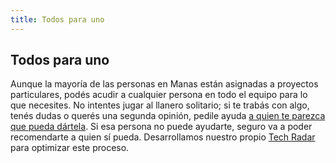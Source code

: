 ```yaml
---
title: Todos para uno
---
```

## Todos para uno

Aunque la mayoría de las personas en Manas están asignadas a proyectos particulares, podés acudir a cualquier persona en todo el equipo para lo que necesites. No intentes jugar al llanero solitario; si te trabás con algo, tenés dudas o querés una segunda opinión, pedile ayuda [a quien te parezca que pueda dártela](https://airtable.com/shrjzEqYh2o3DjIzN/tblTTOHywP86NHabS). Si esa persona no puede ayudarte, seguro va a poder recomendarte a quien sí pueda. Desarrollamos nuestro propio [Tech Radar](https://radar.manas.tech/) para optimizar este proceso.
